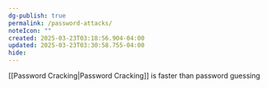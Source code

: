 ```yaml
---
dg-publish: true
permalink: /password-attacks/
noteIcon: ""
created: 2025-03-23T03:18:56.904-04:00
updated: 2025-03-23T03:30:58.755-04:00
hide:
---
```


[[Password Cracking\|Password Cracking]] is faster than password guessing